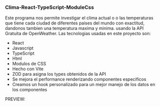 ### Clima-React-TypeScript-ModuleCss

Este programa nos permite investigar el clima actual o o las temperaturas que tiene cada ciudad de diferentes paises del mundo con exactitud, dandonos tambien una temperatura maxima y minima. usando la API Gratuita de OpenWeather. Las tecnologias usadas en este proyecto son:
  - React
  - Javascript
  - TypeScript
  - Html
  - Modulos de CSS
  - Hecho con Vite
  - ZOD para asigna los types obtenidos de la API
  - Se mejora el performance renderizando componentes especificos
  - Creamos un hook personalizado para un mejor manejo de los datos en los componentes

PREVIEW: 
